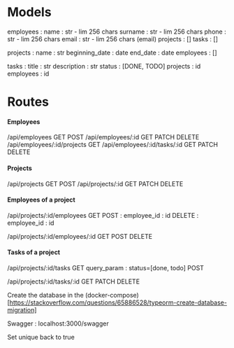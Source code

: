 # Models

employees :
  name : str - lim 256 chars
  surname : str - lim 256 chars
  phone : str - lim 256 chars
  email : str - lim 256 chars (email)
  projects : []
  tasks : []



projects :
  name : str
  beginning_date : date
  end_date : date
  employees : []



tasks :
  title : str
  description : str
  status : [DONE, TODO]
  projects : id
  employees : id


# Routes

#### Employees
/api/employees
  GET
  POST
/api/employees/:id
  GET
  PATCH
  DELETE
/api/employees/:id/projects
  GET
/api/employees/:id/tasks/:id
  GET
  PATCH
  DELETE

#### Projects
/api/projects
  GET
  POST
/api/projects/:id
  GET
  PATCH
  DELETE

#### Employees of a project
/api/projects/:id/employees
  GET
  POST : employee_id : id
  DELETE : employee_id : id

/api/projects/:id/employees/:id
  GET
  POST
  DELETE

#### Tasks of a project
/api/projects/:id/tasks
  GET
    query_param : status=[done, todo]
  POST

/api/projects/:id/tasks/:id
  GET
  PATCH
  DELETE



Create the database in the (docker-compose)[https://stackoverflow.com/questions/65886528/typeorm-create-database-migration]

Swagger : localhost:3000/swagger

Set unique back to true